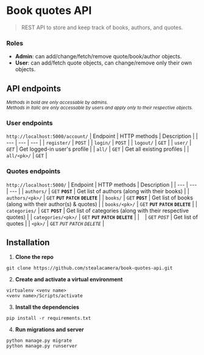 # Book quotes API
> REST API to store and keep track of books, authors, and quotes.

### Roles
- **Admin**: can add/change/fetch/remove quote/book/author objects.  
- **User**: can add/fetch quote objects, can change/remove only their own objects.

## API endpoints
<sub>*Methods in bold are only accessable by admins.  
Methods in italic are only accessable by users and apply only to their respective objects.*</sub>
### User endpoints  
`http://localhost:5000/account/`
| Endpoint  | HTTP methods | Description |
| --- | --- | --- |
| `register/` | `POST` |
| `login/` | `POST` |
| `logout/` | `GET` |
| `user/` | *`GET`* | Get logged-in user's profile |
| `all/` | `GET` | Get all existing profiles |
| `all/<pk>/` | `GET` |

### Quotes endpoints
`http://localhost:5000/`
| Endpoint  | HTTP methods | Description |
| --- | --- | --- |
| `authors/` | `GET` **`POST`** | Get list of authors (along with their books) |
| `authors/<pk>/` | `GET` **`PUT`** **`PATCH`** **`DELETE`** |
| `books/` | `GET` **`POST`** | Get list of books (along with their author(s) & quotes) |
| `books/<pk>/` | `GET` **`PUT`** **`PATCH`** **`DELETE`** |
| `categories/` | `GET` **`POST`** | Get list of categories (along with their respective quotes) |
| `categories/<pk>/` | `GET` **`PUT`** **`PATCH`** **`DELETE`** |
| ` ` | `GET` *`POST`* | Get list of quotes |
| `<pk>/` | `GET` *`PUT`* *`PATCH`* *`DELETE`* |

## Installation
1. **Clone the repo**
```
git clone https://github.com/stealacamera/book-quotes-api.git
```
2. **Create and activate a virtual environment**
```
virtualenv <venv name>
<venv name>/Scripts/activate
```
3. **Install the dependencies**
```
pip install -r requirements.txt
```
4. **Run migrations and server**
```
python manage.py migrate
python manage.py runserver
```
